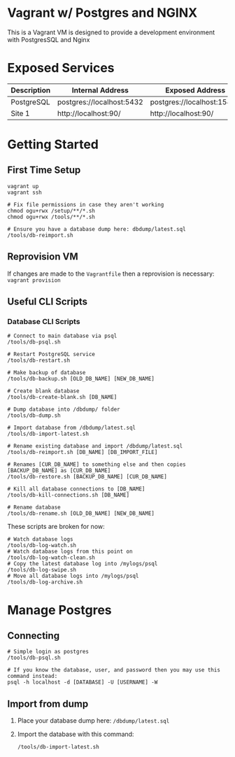 # Vagrant w/ Postgres and NGINX

This is a Vagrant VM is designed to provide a development environment with PostgresSQL and Nginx 

#  Exposed Services
Description | Internal Address | Exposed Address | Folder
--- | --- | --- | ---
PostgreSQL | postgres://localhost:5432 | postgres://localhost:15432
Site 1 | http://localhost:90/ | http://localhost:90/

# Getting Started

## First Time Setup

```shell
vagrant up
vagrant ssh

# Fix file permissions in case they aren't working
chmod ogu+rwx /setup/**/*.sh
chmod ogu+rwx /tools/**/*.sh

# Ensure you have a database dump here: dbdump/latest.sql
/tools/db-reimport.sh
```

## Reprovision VM

If changes are made to the `Vagrantfile` then a reprovision is necessary: `vagrant provision`

## Useful CLI Scripts


### Database CLI Scripts

```shell
# Connect to main database via psql
/tools/db-psql.sh

# Restart PostgreSQL service
/tools/db-restart.sh

# Make backup of database
/tools/db-backup.sh [OLD_DB_NAME] [NEW_DB_NAME]

# Create blank database
/tools/db-create-blank.sh [DB_NAME]

# Dump database into /dbdump/ folder
/tools/db-dump.sh

# Import database from /dbdump/latest.sql
/tools/db-import-latest.sh

# Rename existing database and import /dbdump/latest.sql
/tools/db-reimport.sh [DB_NAME] [DB_IMPORT_FILE]

# Renames [CUR_DB_NAME] to something else and then copies [BACKUP_DB_NAME] as [CUR_DB_NAME]
/tools/db-restore.sh [BACKUP_DB_NAME] [CUR_DB_NAME]

# Kill all database connections to [DB_NAME]
/tools/db-kill-connections.sh [DB_NAME]

# Rename database
/tools/db-rename.sh [OLD_DB_NAME] [NEW_DB_NAME]
```

These scripts are broken for now:

```shell
# Watch database logs
/tools/db-log-watch.sh
# Watch database logs from this point on
/tools/db-log-watch-clean.sh
# Copy the latest database log into /mylogs/psql
/tools/db-log-swipe.sh
# Move all database logs into /mylogs/psql
/tools/db-log-archive.sh
```


# Manage Postgres

## Connecting

```shell
# Simple login as postgres
/tools/db-psql.sh

# If you know the database, user, and password then you may use this command instead:
psql -h localhost -d [DATABASE] -U [USERNAME] -W
``` 

## Import from dump

1. Place your database dump here: `/dbdump/latest.sql`
2. Import the database with this command:     

   `/tools/db-import-latest.sh`

